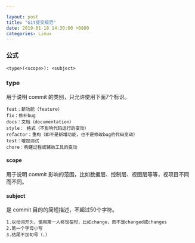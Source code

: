 ```yaml
---

layout: post 
title: "Git提交规范" 
date: 2019-01-18 14:30:00 +0800
categories: Linux
---
```


### 公式

```
<type>(<scope>): <subject>
```

### type

用于说明 commit 的类别，只允许使用下面7个标识。 

```
feat：新功能（feature）
fix：修补bug
docs：文档（documentation）
style： 格式（不影响代码运行的变动）
refactor：重构（即不是新增功能，也不是修改bug的代码变动）
test：增加测试
chore：构建过程或辅助工具的变动
```

#### scope

用于说明 commit 影响的范围，比如数据层、控制层、视图层等等，视项目不同而不同。

#### subject

是 commit 目的的简短描述，不超过50个字符。 

```
1.以动词开头，使用第一人称现在时，比如change，而不是changed或changes
2.第一个字母小写
3.结尾不加句号（.）
```